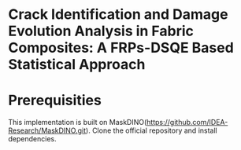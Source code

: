 # Crack Identification and Damage Evolution Analysis in Fabric Composites: A FRPs-DSQE Based Statistical Approach
# Prerequisities
This implementation is built on MaskDINO(https://github.com/IDEA-Research/MaskDINO.git). Clone the official repository and install dependencies.
